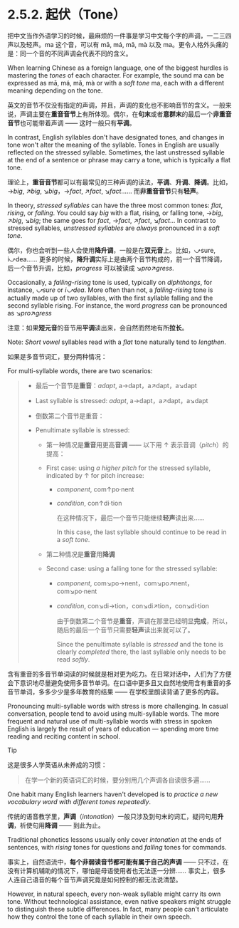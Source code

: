 # 2.5.2. 起伏（Tone）

把中文当作外语学习的时候，最麻烦的一件事是学习中文每个字的声调，一二三四声以及轻声。<span class="pho">ma</span> 这个音，可以有 <span class="pho">mā, má, mǎ, mà</span> 以及 <span class="pho">ma</span>。更令人格外头痛的是：同一个音的不同声调会代表不同的含义。

When learning Chinese as a foreign language, one of the biggest hurdles is mastering the *tones* of each character. For example, the sound <span class="pho">ma</span> can be expressed as <span class="pho">mā, má, mǎ, mà</span> or with a *soft tone* <span class="pho">ma</span>, each with a different meaning depending on the tone.

英文的音节不仅没有指定的声调，并且，声调的变化也不影响音节的含义。一般来说，声调主要在**重音音节**上有所体现。偶尔，在**句末**或者**意群末**的最后一个**非重音音节**也可能带着声调 —— 这时一般只有**平调**。

In contrast, English syllables don't have designated tones, and changes in tone won't alter the meaning of the syllable. Tones in English are usually reflected on the stressed syllable. Sometimes, the last unstressed syllable at the end of a sentence or phrase may carry a tone, which is typically a flat tone.

理论上，**重音音节**都可以有最常见的三种声调的读法，**平调**、**升调**、**降调**。比如，<span class="pho">→</span>*big*, <span class="pho">↗</span>*big*, <span class="pho">↘</span>*big*，<span class="pho">→</span>*fact*, <span class="pho">↗</span>*fact*, <span class="pho">↘</span>*fact*…… 而**非重音音节**只有**轻声**。

In theory, *stressed syllables* can have the three most common tones: *flat*, *rising*, or *falling*. You could say *big* with a flat, rising, or falling tone, <span class="pho">→</span>*big*, <span class="pho">↗</span>*big*, <span class="pho">↘</span>*big*; the same goes for *fact*, <span class="pho">→</span>*fact*, <span class="pho">↗</span>*fact*, <span class="pho">↘</span>*fact*... In contrast to stressed syllables, *unstressed syllables* are *always* pronounced in a *soft tone*.

偶尔，你也会听到一些人会使用**降升调**，一般是在**双元音**上。比如，<span class="pho">⤻</span>sure, i<span class="pho">⤻</span>dea…… 更多的时候，**降升调**实际上是由两个音节构成的，前一个音节降调，后一个音节升调，比如，*progress* 可以被读成 <span class="pho">↘</span>*pro*<span class="pho">↗</span>*gress*.

Occasionally, a *falling-rising* tone is used, typically on *diphthongs*, for instance, *<span class="pho">⤻</span>sure* or *i<span class="pho">⤻</span>dea*. More often than not, a *falling-rising* tone is actually made up of two syllables, with the first syllable falling and the second syllable rising. For instance, the word *progress* can be pronounced as <span class="pho">↘</span>*pro*<span class="pho">↗</span>*gress*

注意：如果**短元音**的音节用**平调**读出来，会自然而然地有所**拉长**。

Note: *Short vowel* syllables read with a *flat* tone naturally tend to *lengthen*.

如果是多音节词汇，要分两种情况：

For multi-syllable words, there are two scenarios:

> * 最后一个音节是**重音**：*adapt*, a<span class="pho">→</span>dapt，a<span class="pho">↗</span>dapt，a<span class="pho">↘</span>dapt
>
> * Last syllable is stressed: *adapt*, a<span class="pho">→</span>dapt，a<span class="pho">↗</span>dapt，a<span class="pho">↘</span>dapt
>
> * 倒数第二个音节是重音：
>
> * Penultimate syllable is stressed:
>
>   * 第一种情况是**重音**用更高**音调** —— 以下用 <span class="pho">↑</span> 表示音调（*pitch*）的提高：
>
>   * First case: using *a higher pitch* for the stressed syllable, indicated by <span class="pho">↑</span> for pitch increase:
>
>     * *component*, com<span class="pho">↑</span>po·nent
>
>     * *condition*, con<span class="pho">↑</span>di·tion
>
>       在这种情况下，最后一个音节只能继续**轻声**读出来……
>
>       In this case, the last syllable should continue to be read in a *soft tone*.
>
>   * 第二种情况是**重音**用**降调**
>
>   * Second case: using a falling tone for the stressed syllable:
>
>     * *component*, com<span class="pho">↘</span>po<span class="pho">→</span>nent，com<span class="pho">↘</span>po<span class="pho">↗</span>nent，com<span class="pho">↘</span>po·nent
>
>     * *condition*, con<span class="pho">↘</span>di<span class="pho">→</span>tion，con<span class="pho">↘</span>di<span class="pho">↗</span>tion，con<span class="pho">↘</span>di·tion
>
>       由于倒数第二个音节是**重音**，声调在那里已经明显**完成**，所以，随后的最后一个音节只需要**轻声**读出来就可以了。
>
>       Since the penultimate syllable is *stressed* and the tone is clearly *completed* there, the last syllable only needs to be read *softly*.

含有重音的多音节单词读的时候就是相对更为吃力。在日常对话中，人们为了方便会下意识地尽量避免使用多音节单词。在口语中更多且又自然地使用含有重音的多音节单词，多多少少是多年教育的结果 —— 在学校里朗读背诵了更多的内容。

Pronouncing multi-syllable words with stress is more challenging. In casual conversation, people tend to avoid using multi-syllable words. The more frequent and natural use of multi-syllable words with stress in spoken English is largely the result of years of education — spending more time reading and reciting content in school.

> [!Tip]
> 这是很多人学英语从未养成的习惯：
> > 在学一个新的英语词汇的时候，要分别用几个声调各自读很多遍……
>
> One habit many English learners haven't developed is to *practice a new vocabulary word with different tones repeatedly*.

传统的语音教学里，**声调**（*intonation*）一般只涉及到句末的词汇，疑问句用**升调**，祈使句用**降调** —— 到此为止。

Traditional phonetics lessons usually only cover *intonation* at the ends of sentences, with *rising* tones for questions and *falling* tones for commands.

事实上，自然语流中，**每个非弱读音节都可能有属于自己的声调** —— 只不过，在没有计算机辅助的情况下，哪怕是母语使用者也无法逐一分辨…… 事实上，很多人连自己语音的每个音节声调究竟是如何控制的都无法说清楚。

However, in natural speech, every non-weak syllable might carry its own tone. Without technological assistance, even native speakers might struggle to distinguish these subtle differences. In fact, many people can't articulate how they control the tone of each syllable in their own speech.